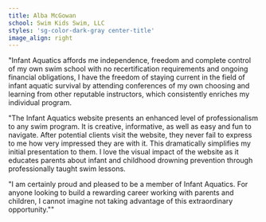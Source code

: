 ```yaml
---
title: Alba McGowan
school: Swim Kids Swim, LLC
styles: 'sg-color-dark-gray center-title'
image_align: right
---
```


"Infant Aquatics affords me independence, freedom and complete control of my own swim school with no recertification requirements and ongoing financial obligations, I have the freedom of staying current in the field of infant aquatic survival by attending conferences of my own choosing and learning from other reputable instructors, which consistently enriches my individual program.

"The Infant Aquatics website presents an enhanced level of professionalism to any swim program. It is creative, informative, as well as easy and fun to navigate. After potential clients visit the website, they never fail to express to me how very impressed they are with it. This dramatically simplifies my initial presentation to them. I love the visual impact of the website as it educates parents about infant and childhood drowning prevention through professionally taught swim lessons.

"I am certainly proud and pleased to be a member of Infant Aquatics. For anyone looking to build a rewarding career working with parents and children, I cannot imagine not taking advantage of this extraordinary opportunity.""